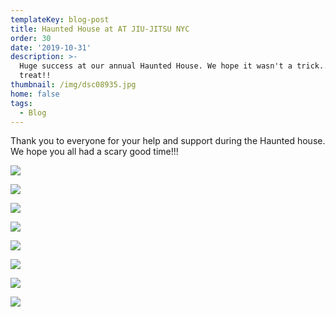 ```yaml
---
templateKey: blog-post
title: Haunted House at AT JIU-JITSU NYC
order: 30
date: '2019-10-31'
description: >-
  Huge success at our annual Haunted House. We hope it wasn't a trick... only a
  treat!!
thumbnail: /img/dsc08935.jpg
home: false
tags:
  - Blog
---
```

Thank you to everyone for your help and support during the Haunted house. We hope you all had a scary good time!!!

![](/img/dsc08935.jpg)

![](/img/1572987336_tmp_dsc08815.jpg)

![](/img/1572987363_tmp_dsc08816.jpg)

![](/img/1572987407_tmp_dsc08846.jpg)

![](/img/1572987387_tmp_dsc08832.jpg)

![](/img/1572987439_tmp_dsc08892.jpg)

![](/img/1572987474_tmp_dsc08899.jpg)

![](/img/1572987488_tmp_dsc08930.jpg)
